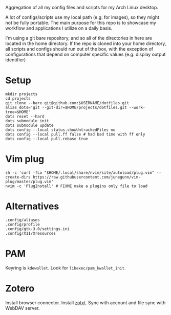 Aggregation of all my config files and scripts for my Arch Linux desktop.

A lot of configs/scripts use my local path (e.g. for images), so they might not be fully portable.
The main purpose for this repo is to showcase my workflow and applications I utilize on a daily basis.

I'm using a git bare repository, and so all of the directories in here are located in the home directory. 
If the repo is cloned into your home directory, all scripts and configs should run out of the box, with the exception of configurations that depend on computer specific values (e.g. display output identifier)

# Setup
```
mkdir projects
cd projects
git clone --bare git@github.com:$USERNAME/dotfiles.git
alias dots='git --git-dir=$HOME/projects/dotfiles.git --work-tree=$HOME'
dots reset --hard
dots submodule init
dots submodule update
dots config --local status.showUntrackedFiles no
dots config --local pull.ff false # had bad time with ff only
dots config --local pull.rebase true
```

# Vim plug
```
sh -c 'curl -fLo "$HOME/.local/share/nvim/site/autoload/plug.vim" --create-dirs https://raw.githubusercontent.com/junegunn/vim-plug/master/plug.vim'
nvim -c 'PlugInstall' # FIXME make a plugins only file to load
```

# Alternatives
```
.config/aliases
.config/profile
.config/gtk-3.0/settings.ini
.config/X11/Xresources
```

# PAM
Keyring is `kdewallet`. Look for `libexec/pam_kwallet_init`.

# Zotero
Install browser connector.
Install [zotxt](https://github.com/egh/zotxt).
Sync with account and file sync with WebDAV server.
